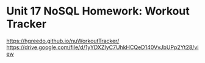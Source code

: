 # Unit 17 NoSQL Homework: Workout Tracker

https://hgreedo.github.io/nuWorkoutTracker/
https://drive.google.com/file/d/1yYDXZIyC7UhkHCQeD140VvJbUPp2Yt28/view
